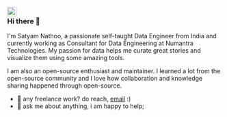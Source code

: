 <a href="https://www.linkedin.com/in/satyam-nathoo/">
  <img align="left" alt="Satyam's LinkedIN" width="22px" src="https://raw.githubusercontent.com/peterthehan/peterthehan/master/assets/linkedin.svg" />
</a>

### Hi there 👋
I'm Satyam Nathoo, a passionate self-taught Data Engineer from India and currently working as Consultant for Data Engineering at Numantra Technologies. 
My passion for data helps me curate great stories and visualize them using some amazing tools.

I am also an open-source enthusiast and maintainer. I learned a lot from the open-source community and I love how collaboration and knowledge sharing happened through open-source.


  
- 💼 any freelance work? do reach, [email](mailto:satyam.nathoo1996@gmail.com) :)
- 💬 ask me about anything, i am happy to help;







